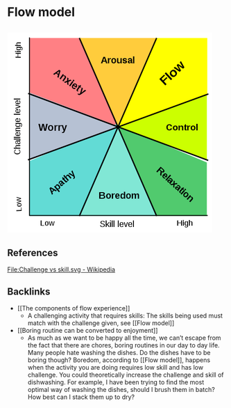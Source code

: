 # Flow model
![](BearImages/67E14B77-9C18-4D97-9921-A32AF9E74998-805-00003BD4A4528796/472px-Challenge_vs_skill.svg.png)
---
## References
[File:Challenge vs skill.svg - Wikipedia](https://en.wikipedia.org/wiki/File:Challenge_vs_skill.svg)

## Backlinks
* [[The components of flow experience]]
	* A challenging activity that requires skills: The skills being used must match with the challenge given, see [[Flow model]]
* [[Boring routine can be converted to enjoyment]]
	* As much as we want to be happy all the time, we can’t escape from the fact that there are chores, boring routines in our day to day life. Many people  hate washing the dishes. Do the dishes have to be boring though? Boredom, according to [[Flow model]], happens when the activity you are doing requires low skill and has low challenge. You could theoretically increase the challenge and skill of dishwashing. For example, I have been trying to find the most optimal way of washing the dishes, should I brush them in batch? How best can I stack them up to dry?

<!-- #evergreen #flow -->

<!-- {BearID:43B7A807-BC67-4B28-A5C6-711B8748032A-805-00003B5B00BCF9DB} -->

